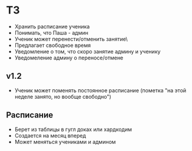 # ТЗ
- Хранить расписание ученика
- Понимать, что Паша - админ
- Ученик может перенести/отменить занятие\
- Предлагает свободное время
- Уведомление о том, что скоро занятие админу и ученику
- Уведомеление админу о переносе/отмене

## v1.2
- Ученик может поменять постоянное расписание (пометка "на этой неделе занято, но вообще свободно")

## Расписание
- Берет из таблицы в гугл доках или хардкодим
- Создается на месяц вперед
- Может меняться учениками и админом
